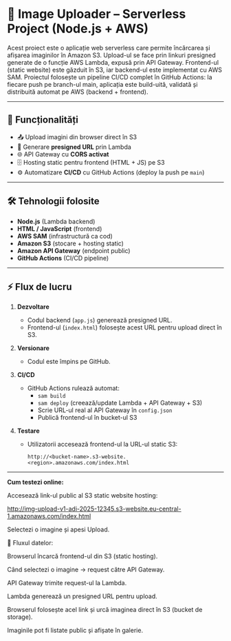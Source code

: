 # 📸 Image Uploader – Serverless Project (Node.js + AWS)

   Acest proiect este o aplicație web serverless care permite încărcarea și afișarea imaginilor în Amazon S3. Upload-ul se face prin linkuri presigned generate de o funcție AWS Lambda, expusă prin API Gateway. 
   Frontend-ul (static website) este găzduit în S3, iar backend-ul este implementat cu AWS SAM. 
   Proiectul folosește un pipeline CI/CD complet în GitHub Actions: la fiecare push pe branch-ul main, aplicația este build-uită, validată și distribuită automat pe AWS (backend + frontend).

---

## 🚀 Funcționalități

- 📤 Upload imagini din browser direct în S3
- 🔑 Generare **presigned URL** prin Lambda
- 🌐 API Gateway cu **CORS activat**
- 🗄️ Hosting static pentru frontend (HTML + JS) pe S3
- ⚙️ Automatizare **CI/CD** cu GitHub Actions (deploy la push pe `main`)

---

## 🛠️ Tehnologii folosite

- **Node.js** (Lambda backend)
- **HTML / JavaScript** (frontend)
- **AWS SAM** (infrastructură ca cod)
- **Amazon S3** (stocare + hosting static)
- **Amazon API Gateway** (endpoint public)
- **GitHub Actions** (CI/CD pipeline)

---

## ⚡ Flux de lucru

1. **Dezvoltare**  
   - Codul backend (`app.js`) generează presigned URL.  
   - Frontend-ul (`index.html`) folosește acest URL pentru upload direct în S3.  

2. **Versionare**  
   - Codul este împins pe GitHub.  

3. **CI/CD**  
   - GitHub Actions rulează automat:
     - `sam build`
     - `sam deploy` (creează/update Lambda + API Gateway + S3)
     - Scrie URL-ul real al API Gateway în `config.json`
     - Publică frontend-ul în bucket-ul S3  

4. **Testare**  
   - Utilizatorii accesează frontend-ul la URL-ul static S3:
     ```
     http://<bucket-name>.s3-website.<region>.amazonaws.com/index.html
     ```

---

**Cum testezi online:**

Accesează link-ul public al S3 static website hosting:

http://img-upload-v1-adi-2025-12345.s3-website.eu-central-1.amazonaws.com/index.html

Selectezi o imagine și apesi Upload.


  🔹 Fluxul datelor:

Browserul încarcă frontend-ul din S3 (static hosting).

Când selectezi o imagine → request către API Gateway.

API Gateway trimite request-ul la Lambda.

Lambda generează un presigned URL pentru upload.

Browserul folosește acel link și urcă imaginea direct în S3 (bucket de storage).

Imaginile pot fi listate public și afișate în galerie.


   

